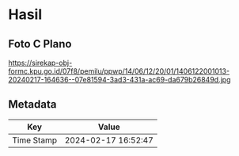 # Hasil

## Foto C Plano

https://sirekap-obj-formc.kpu.go.id/07f8/pemilu/ppwp/14/06/12/20/01/1406122001013-20240217-164636--07e81594-3ad3-431a-ac69-da679b26849d.jpg


## Metadata

| Key        | Value               |
| ---------- | ------------------- |
| Time Stamp | 2024-02-17 16:52:47 |



